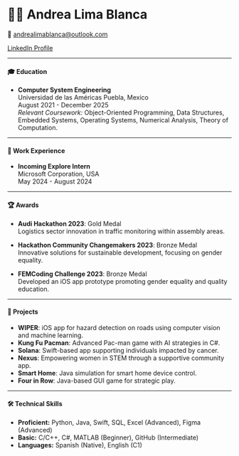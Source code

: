 # 👩‍💻 Andrea Lima Blanca

📧 andrealimablanca@outlook.com

[LinkedIn Profile](https://www.linkedin.com/in/andrea-lima-blanca-baa109217/)

---

#### 🎓 Education

- **Computer System Engineering**  
  Universidad de las Américas Puebla, Mexico  
  August 2021 - December 2025  
  _Relevant Coursework:_ Object-Oriented Programming, Data Structures, Embedded Systems, Operating Systems, Numerical Analysis, Theory of Computation.
  
---

#### 💼 Work Experience

- **Incoming Explore Intern**  
  Microsoft Corporation, USA  
  May 2024 - August 2024
  
---

#### 🏆 Awards

- **Audi Hackathon 2023**: Gold Medal  
  Logistics sector innovation in traffic monitoring within assembly areas.

- **Hackathon Community Changemakers 2023**: Bronze Medal  
  Innovative solutions for sustainable development, focusing on gender equality.

- **FEMCoding Challenge 2023**: Bronze Medal  
  Developed an iOS app prototype promoting gender equality and quality education.

---

#### 🚀 Projects

- **WIPER**: iOS app for hazard detection on roads using computer vision and machine learning.
- **Kung Fu Pacman**: Advanced Pac-man game with AI strategies in C#.
- **Solana**: Swift-based app supporting individuals impacted by cancer.
- **Nexus**: Empowering women in STEM through a supportive community app.
- **Smart Home**: Java simulation for smart home device control.
- **Four in Row**: Java-based GUI game for strategic play.

---

#### 🛠 Technical Skills

- **Proficient:** Python, Java, Swift, SQL, Excel (Advanced), Figma (Advanced)
- **Basic:** C/C++, C#, MATLAB (Beginner), GitHub (Intermediate)
- **Languages:** Spanish (Native), English (C1)
